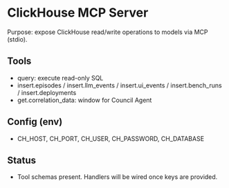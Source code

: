 # ClickHouse MCP Server

Purpose: expose ClickHouse read/write operations to models via MCP (stdio).

## Tools
- query: execute read-only SQL
- insert.episodes / insert.llm_events / insert.ui_events / insert.bench_runs / insert.deployments
- get.correlation_data: window for Council Agent

## Config (env)
- CH_HOST, CH_PORT, CH_USER, CH_PASSWORD, CH_DATABASE

## Status
- Tool schemas present. Handlers will be wired once keys are provided.
